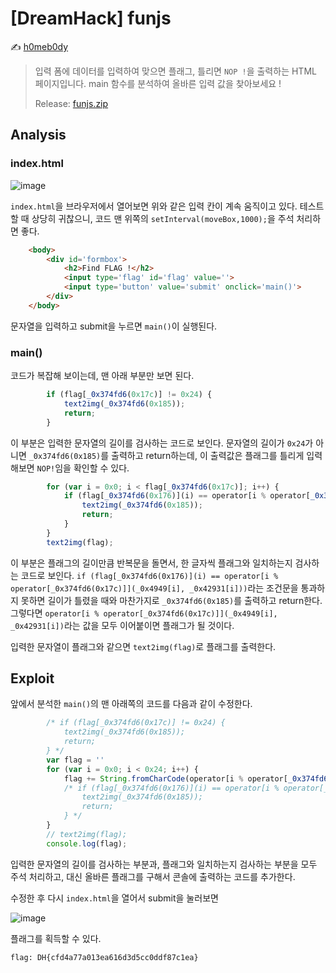 # [DreamHack] funjs

:writing_hand: [h0meb0dy](mailto:h0meb0dysj@gmail.com)

> 입력 폼에 데이터를 입력하여 맞으면 플래그, 틀리면 `NOP !`을 출력하는 HTML 페이지입니다.
> main 함수를 분석하여 올바른 입력 값을 찾아보세요 !
>
> Release: [funjs.zip](https://github.com/h0meb0dy/Dreamhack-Wargame/files/8596091/funjs.zip)

## Analysis

### index.html

![image](https://user-images.githubusercontent.com/104156058/166090733-c45da9a2-6183-43b7-a0f5-64f53fd4c624.png)

`index.html`을 브라우저에서 열어보면 위와 같은 입력 칸이 계속 움직이고 있다. 테스트할 때 상당히 귀찮으니, 코드 맨 위쪽의 `setInterval(moveBox,1000);`을 주석 처리하면 좋다.

```html
    <body>
        <div id='formbox'>
            <h2>Find FLAG !</h2>
            <input type='flag' id='flag' value=''>
            <input type='button' value='submit' onclick='main()'>
        </div>
    </body>
```

문자열을 입력하고 submit을 누르면 `main()`이 실행된다.

### main()

코드가 복잡해 보이는데, 맨 아래 부분만 보면 된다.

```javascript
        if (flag[_0x374fd6(0x17c)] != 0x24) {
            text2img(_0x374fd6(0x185));
            return;
        }
```

이 부분은 입력한 문자열의 길이를 검사하는 코드로 보인다. 문자열의 길이가 `0x24`가 아니면 `_0x374fd6(0x185)`를 출력하고 return하는데, 이 출력값은 플래그를 틀리게 입력해보면 `NOP!`임을 확인할 수 있다.

```javascript
        for (var i = 0x0; i < flag[_0x374fd6(0x17c)]; i++) {
            if (flag[_0x374fd6(0x176)](i) == operator[i % operator[_0x374fd6(0x17c)]](_0x4949[i], _0x42931[i])) {} else {
                text2img(_0x374fd6(0x185));
                return;
            }
        }
        text2img(flag);
```

이 부분은 플래그의 길이만큼 반복문을 돌면서, 한 글자씩 플래그와 일치하는지 검사하는 코드로 보인다. `if (flag[_0x374fd6(0x176)](i) == operator[i % operator[_0x374fd6(0x17c)]](_0x4949[i], _0x42931[i]))`라는 조건문을 통과하지 못하면 길이가 틀렸을 때와 마찬가지로 `_0x374fd6(0x185)`를 출력하고 return한다. 그렇다면 `operator[i % operator[_0x374fd6(0x17c)]](_0x4949[i], _0x42931[i])`라는 값을 모두 이어붙이면 플래그가 될 것이다.

입력한 문자열이 플래그와 같으면 `text2img(flag)`로 플래그를 출력한다.

## Exploit

앞에서 분석한 `main()`의 맨 아래쪽의 코드를 다음과 같이 수정한다.

```javascript
        /* if (flag[_0x374fd6(0x17c)] != 0x24) {
            text2img(_0x374fd6(0x185));
            return;
        } */
        var flag = ''
        for (var i = 0x0; i < 0x24; i++) {
            flag += String.fromCharCode(operator[i % operator[_0x374fd6(0x17c)]](_0x4949[i], _0x42931[i]));
            /* if (flag[_0x374fd6(0x176)](i) == operator[i % operator[_0x374fd6(0x17c)]](_0x4949[i], _0x42931[i])) {} else {
                text2img(_0x374fd6(0x185));
                return;
            } */
        }
        // text2img(flag);
        console.log(flag);
```

입력한 문자열의 길이를 검사하는 부분과, 플래그와 일치하는지 검사하는 부분을 모두 주석 처리하고, 대신 올바른 플래그를 구해서 콘솔에 출력하는 코드를 추가한다.

수정한 후 다시 `index.html`을 열어서 submit을 눌러보면

![image](https://user-images.githubusercontent.com/104156058/166091374-2137cfc8-da42-46f3-85c8-21d4fac506bb.png)

플래그를 획득할 수 있다.

```
flag: DH{cfd4a77a013ea616d3d5cc0ddf87c1ea}
```